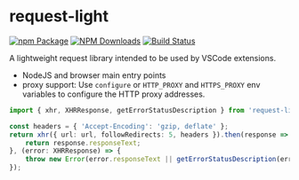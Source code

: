 # request-light


[![npm Package](https://img.shields.io/npm/v/request-light.svg?style=flat-square)](https://www.npmjs.org/package/request-light)
[![NPM Downloads](https://img.shields.io/npm/dm/request-light.svg)](https://npmjs.org/package/request-light)
[![Build Status](https://github.com/microsoft/node-request-light/workflows/Tests/badge.svg)](https://github.com/microsoft/node-request-light/workflows/Tests)

A lightweight request library intended to be used by VSCode extensions.
- NodeJS and browser main entry points
- proxy support: Use `configure` or `HTTP_PROXY` and `HTTPS_PROXY` env variables to configure the HTTP proxy addresses.

```ts
import { xhr, XHRResponse, getErrorStatusDescription } from 'request-light';

const headers = { 'Accept-Encoding': 'gzip, deflate' };
return xhr({ url: url, followRedirects: 5, headers }).then(response => {
    return response.responseText;
}, (error: XHRResponse) => {
    throw new Error(error.responseText || getErrorStatusDescription(error.status) || error.toString());
});
```
